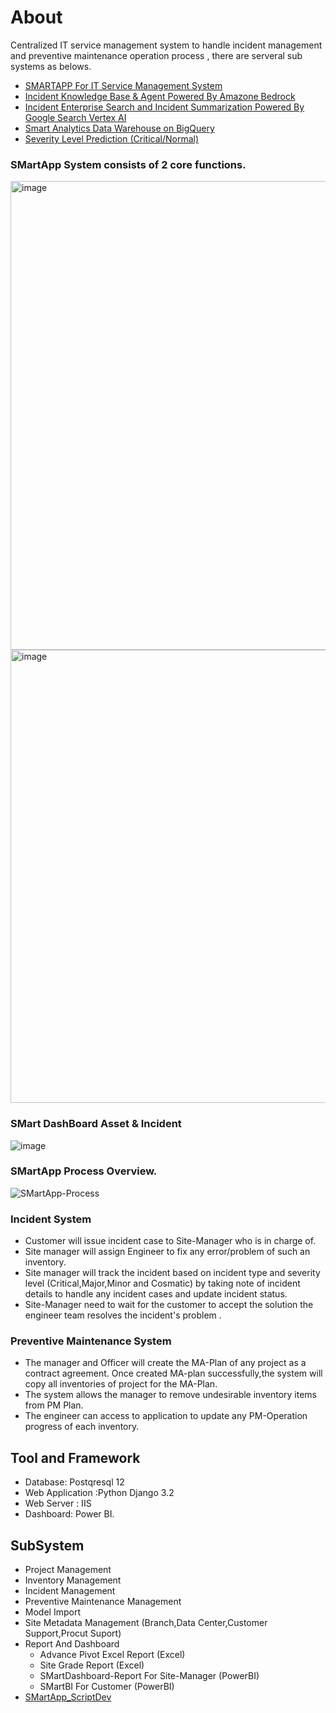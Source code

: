 # About
Centralized IT service management system  to handle incident management and preventive maintenance operation process , there are serveral sub systems as belows.
* [SMARTAPP For IT Service Management System](https://github.com/technqvi/SMartApp)
* [Incident Knowledge Base & Agent Powered By Amazone Bedrock](https://github.com/technqvi/aws-bedrock-gen-ai-project?tab=readme-ov-file#incident-knownledge-base)
* [Incident Enterprise Search and Incident Summarization Powered By Google Search Vertex AI](https://github.com/technqvi/SMartSearch-Summarization)
* [Smart Analytics Data Warehouse on BigQuery](https://github.com/technqvi/SMartDataHub-DBToBigQuery)
* [Severity Level Prediction (Critical/Normal)](https://github.com/technqvi/SMart-AI/tree/main/Model-TF_DF)

### SMartApp System  consists of 2 core functions.
<img width="750" alt="image" src="https://github.com/technqvi/SMartApp/assets/38780060/a7c06417-2e6a-489b-be2f-574b852c967c">
<img width="725" alt="image" src="https://github.com/technqvi/SMartApp/assets/38780060/a5875f1a-040a-4947-9546-4b028eba543b">

 ### SMart DashBoard Asset & Incident
![image](https://github.com/technqvi/SMartApp/assets/38780060/a095f115-0c59-4ab1-9c0c-af14bc964d21)

### SMartApp Process Overview.
![SMartApp-Process](https://github.com/technqvi/SMartApp/assets/38780060/f0dd75cf-01e3-4054-8225-a8a6e4a4e151)

### Incident System
* Customer will issue incident case to Site-Manager who is in charge of.
* Site manager will assign Engineer to fix any error/problem of such an inventory.
* Site manager will track the incident based on incident type and severity level (Critical,Major,Minor and Cosmatic)   by taking note of incident details to handle  any incident cases and update incident  status.
* Site-Manager need to wait for the customer to accept the solution the engineer team  resolves  the incident's problem .
### Preventive Maintenance System
* The manager and Officer will create the MA-Plan of any project as a contract agreement. Once created MA-plan successfully,the system will copy all inventories of project for the MA-Plan.
* The system allows the manager to remove undesirable inventory items from PM Plan.
* The engineer can access to application to update any PM-Operation progress of each inventory.


## Tool and Framework
- Database: Postqresql 12
- Web Application :Python Django 3.2
- Web Server : IIS 
- Dashboard: Power BI.

## SubSystem
 - Project Management
 - Inventory Management
 - Incident Management
 - Preventive Maintenance Management
 - Model Import
 - Site Metadata Management (Branch,Data Center,Customer Support,Procut Suport)
 - Report And Dashboard
   - Advance Pivot Excel Report (Excel)
   - Site Grade Report (Excel)
   - SMartDashboard-Report For Site-Manager (PowerBI)
   - SMartBI For Customer (PowerBI)
 - [SMartApp_ScriptDev](https://github.com/technqvi/SMartApp_ScriptDev)
   
